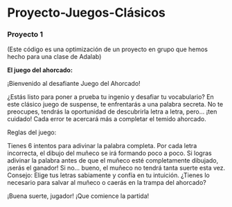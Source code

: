 # Proyecto-Juegos-Clásicos

### Proyecto 1 
(Este código es una optimización de un proyecto en grupo que hemos hecho para una clase de Adalab)

**El juego del ahorcado:**

¡Bienvenido al desafiante Juego del Ahorcado!

¿Estás listo para poner a prueba tu ingenio y desafiar tu vocabulario? En este clásico juego de suspense, te enfrentarás a una palabra secreta. No te preocupes, tendrás la oportunidad de descubrirla letra a letra, pero... ¡ten cuidado! Cada error te acercará más a completar el temido ahorcado.

Reglas del juego:

Tienes 6 intentos para adivinar la palabra completa.
Por cada letra incorrecta, el dibujo del muñeco se irá formando poco a poco.
Si logras adivinar la palabra antes de que el muñeco esté completamente dibujado, ¡serás el ganador! Si no... bueno, el muñeco no tendrá tanta suerte esta vez.
Consejo: Elige tus letras sabiamente y confía en tu intuición. ¿Tienes lo necesario para salvar al muñeco o caerás en la trampa del ahorcado?

¡Buena suerte, jugador! ¡Que comience la partida!
